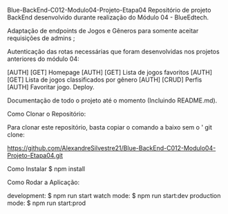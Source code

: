 Blue-BackEnd-C012-Modulo04-Projeto-Etapa04
Repositório de projeto BackEnd desenvolvido durante realização do Módulo 04 - BlueEdtech.

Adaptação de endpoints de Jogos e Gêneros para somente aceitar requisições de admins ;

Autenticação das rotas necessárias que foram desenvolvidas nos projetos anteriores do módulo 04:

[AUTH] [GET] Homepage
[AUTH] [GET] Lista de jogos favoritos
[AUTH] [GET] Lista de jogos classificados por gênero
[AUTH] [CRUD] Perfis
[AUTH] Favoritar jogo.
Deploy.

Documentação de todo o projeto até o momento (Incluindo README.md).

Como Clonar o Repositório:

Para clonar este repositório, basta copiar o comando a baixo sem o ' git clone:

https://github.com/AlexandreSilvestre21/Blue-BackEnd-C012-Modulo04-Projeto-Etapa04.git

Como Instalar $ npm install

Como Rodar a Aplicação:

development: $ npm run start
watch mode: $ npm run start:dev
production mode: $ npm run start:prod
